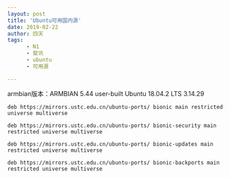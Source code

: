 ```yaml
---
layout: post
title: 'Ubuntu可用国内源'
date: 2019-02-22
author: 四天
tags:
      - N1
      - 斐讯
      - ubuntu
      - 可用源

---
```

armbian版本：ARMBIAN 5.44 user-built Ubuntu 18.04.2 LTS 3.14.29  
  
<pre><code class="language-css">deb https://mirrors.ustc.edu.cn/ubuntu-ports/ bionic main restricted universe multiverse  

deb https://mirrors.ustc.edu.cn/ubuntu-ports/ bionic-security main restricted universe multiverse

deb https://mirrors.ustc.edu.cn/ubuntu-ports/ bionic-updates main restricted universe multiverse

deb https://mirrors.ustc.edu.cn/ubuntu-ports/ bionic-backports main restricted universe multiverse
</code></pre>
